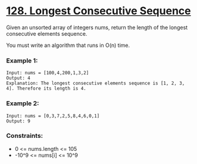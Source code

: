 # [128. Longest Consecutive Sequence](https://leetcode.com/problems/longest-consecutive-sequence/description/)

Given an unsorted array of integers nums, return the length of the longest consecutive elements sequence.

You must write an algorithm that runs in O(n) time.

 

### Example 1:
```text
Input: nums = [100,4,200,1,3,2]
Output: 4
Explanation: The longest consecutive elements sequence is [1, 2, 3, 4]. Therefore its length is 4.
```
### Example 2:
```text
Input: nums = [0,3,7,2,5,8,4,6,0,1]
Output: 9
 ```

### Constraints:

* 0 <= nums.length <= 105
* -10^9 <= nums[i] <= 10^9
